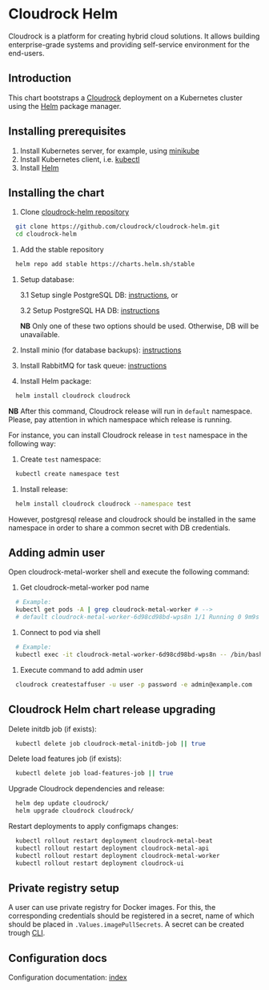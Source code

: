# Cloudrock Helm

Cloudrock is a platform for creating hybrid cloud solutions.
It allows building enterprise-grade systems and
providing self-service environment for the end-users.

## Introduction

This chart bootstraps a [Cloudrock](https://cloudrock.ca/) deployment
on a Kubernetes cluster using the [Helm](https://helm.sh) package manager.

## Installing prerequisites

1. Install Kubernetes server, for example, using [minikube](docs/minikube.md)
1. Install Kubernetes client, i.e. [kubectl](docs/kubectl.md)
1. Install [Helm](docs/helm.md)

## Installing the chart

1. Clone [cloudrock-helm repository](https://github.com/cloudrock/cloudrock-helm)

```bash
  git clone https://github.com/cloudrock/cloudrock-helm.git
  cd cloudrock-helm
```

1. Add the stable repository

```bash
  helm repo add stable https://charts.helm.sh/stable
```

1. Setup database:

    3.1 Setup single PostgreSQL DB: [instructions](docs/postgres-db.md), or

    3.2 Setup PostgreSQL HA DB: [instructions](docs/postgres-db-ha.md)

    **NB** Only one of these two options should be used. Otherwise, DB will be unavailable.

1. Install minio (for database backups): [instructions](docs/minio.md)

1. Install RabbitMQ for task queue: [instructions](docs/rabbitmq.md)

1. Install Helm package:

```bash
  helm install cloudrock cloudrock
```

**NB** After this command, Cloudrock release will run in `default` namespace.
Please, pay attention in which namespace which release is running.

For instance, you can install Cloudrock release
in `test` namespace in the following way:

1. Create `test` namespace:

```bash
  kubectl create namespace test
```

1. Install release:

```bash
  helm install cloudrock cloudrock --namespace test
```

However, postgresql release and cloudrock should be installed
in the same namespace in order to share a common secret with DB credentials.

## Adding admin user

Open cloudrock-metal-worker shell and execute the following command:

1. Get cloudrock-metal-worker pod name

```bash
  # Example:
  kubectl get pods -A | grep cloudrock-metal-worker # -->
  # default cloudrock-metal-worker-6d98cd98bd-wps8n 1/1 Running 0 9m9s
```

1. Connect to pod via shell

```bash
  # Example:
  kubectl exec -it cloudrock-metal-worker-6d98cd98bd-wps8n -- /bin/bash
```

1. Execute command to add admin user

```bash
  cloudrock createstaffuser -u user -p password -e admin@example.com
```

## Cloudrock Helm chart release upgrading

Delete initdb job (if exists):

```bash
  kubectl delete job cloudrock-metal-initdb-job || true
```

Delete load features job (if exists):

```bash
  kubectl delete job load-features-job || true
```

Upgrade Cloudrock dependencies and release:

```bash
  helm dep update cloudrock/
  helm upgrade cloudrock cloudrock/
```

Restart deployments to apply configmaps changes:

```bash
  kubectl rollout restart deployment cloudrock-metal-beat
  kubectl rollout restart deployment cloudrock-metal-api
  kubectl rollout restart deployment cloudrock-metal-worker
  kubectl rollout restart deployment cloudrock-ui
```

## Private registry setup

A user can use private registry for Docker images.
For this, the corresponding credentials should be registered in a secret,
name of which should be placed in `.Values.imagePullSecrets`.
A secret can be created trough [CLI](https://kubernetes.io/docs/tasks/configure-pod-container/pull-image-private-registry/#create-a-secret-by-providing-credentials-on-the-command-line).

## Configuration docs

Configuration documentation: [index](docs/index.md)
